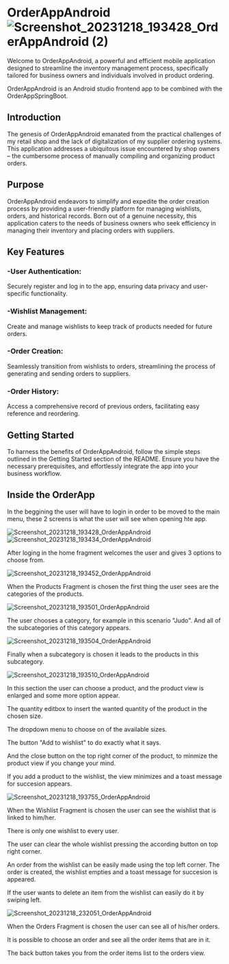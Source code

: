 # OrderAppAndroid ![Screenshot_20231218_193428_OrderAppAndroid (2)](https://github.com/gkaparos7/OrderAppAndroid/assets/122390421/a97bfe7c-0906-4ef3-a5db-d87796059289)
Welcome to OrderAppAndroid, a powerful and efficient mobile application designed to streamline the inventory management process, specifically tailored for business owners and individuals involved in product ordering. 

OrderAppAndroid is an Android studio frontend app to be combined with the OrderAppSpringBoot.

## Introduction
The genesis of OrderAppAndroid emanated from the practical challenges of my retail shop and the lack of digitalization of my supplier ordering systems. This application addresses a ubiquitous issue encountered by shop owners – the cumbersome process of manually compiling and organizing product orders.

## Purpose
OrderAppAndroid endeavors to simplify and expedite the order creation process by providing a user-friendly platform for managing wishlists, orders, and historical records. Born out of a genuine necessity, this application caters to the needs of business owners who seek efficiency in managing their inventory and placing orders with suppliers.

## Key Features
### -User Authentication: 
Securely register and log in to the app, ensuring data privacy and user-specific functionality.

### -Wishlist Management: 
Create and manage wishlists to keep track of products needed for future orders.

### -Order Creation: 
Seamlessly transition from wishlists to orders, streamlining the process of generating and sending orders to suppliers.

### -Order History:
Access a comprehensive record of previous orders, facilitating easy reference and reordering.

## Getting Started
To harness the benefits of OrderAppAndroid, follow the simple steps outlined in the Getting Started section of the README. Ensure you have the necessary prerequisites, and effortlessly integrate the app into your business workflow.

## Inside the OrderApp
In the beggining the user will have to login in order to be moved to the main menu, these 2 screens is what the user will see when opening hte app.

![Screenshot_20231218_193428_OrderAppAndroid](https://github.com/gkaparos7/OrderAppAndroid/assets/122390421/0a4f2a76-7a2b-4343-80bd-e0a7afd67ccf)
![Screenshot_20231218_193434_OrderAppAndroid](https://github.com/gkaparos7/OrderAppAndroid/assets/122390421/e4f5c6e8-30a7-4b1c-a077-f0d75abaebf4)

After loging in the home fragment welcomes the user and gives 3 options to choose from.

![Screenshot_20231218_193452_OrderAppAndroid](https://github.com/gkaparos7/OrderAppAndroid/assets/122390421/91603dab-44ad-49bd-9140-f50681f4ae37)

When the Products Fragment is chosen the first thing the user sees are the categories of the products.

![Screenshot_20231218_193501_OrderAppAndroid](https://github.com/gkaparos7/OrderAppAndroid/assets/122390421/2f41fd59-632a-4e4e-b6e8-c4bda8a9626c)

The user chooses a category, for example in this scenario "Judo". And all of the subcategories of this category appears.

![Screenshot_20231218_193504_OrderAppAndroid](https://github.com/gkaparos7/OrderAppAndroid/assets/122390421/f6f031e1-fcf6-44d3-bdeb-8edce1fb84e3)

Finally when a subcategory is chosen it leads to the products in this subcategory.

![Screenshot_20231218_193510_OrderAppAndroid](https://github.com/gkaparos7/OrderAppAndroid/assets/122390421/cd7bf1b2-90a0-43a8-a887-cfdeddadc648)

In this section the user can choose a product, and the product view is enlarged and some more option appear.

The quantity editbox to insert the wanted quantity of the product in the chosen size.

The dropdown menu to choose on of the available sizes.

The button "Add to wishlist" to do exactly what it says.

And the close button on the top right corner of the product, to minmize the product view if you change your mind.

If you add a product to the wishlist, the view minimizes and a toast message for succesion appears.

![Screenshot_20231218_193755_OrderAppAndroid](https://github.com/gkaparos7/OrderAppAndroid/assets/122390421/fe65480b-3991-4885-86b9-a4b22ab6cf00)

When the Wishlist Fragment is chosen the user can see the wishlist that is linked to him/her.

There is only one wishlist to every user.

The user can clear the whole wishlist pressing the according button on top right corner.

An order from the wishlist can be easily made using the top left corner. The order is created, the wishlist empties and a toast message for succesion is appeared.

If the user wants to delete an item from the wishlist can easily do it by swiping left.

![Screenshot_20231218_232051_OrderAppAndroid](https://github.com/gkaparos7/OrderAppAndroid/assets/122390421/003986fe-9d4c-4c9f-80ac-b59f3ef1c62d)

When the Orders Fragment is chosen the user can see all of his/her orders.

It is possible to choose an order and see all the order items that are in it.

The back button takes you from the order items list to the orders view.



